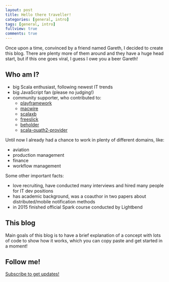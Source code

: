 ```yaml
---
layout: post
title: Hello there traveller!
categories: [general, intro]
tags: [general, intro]
fullview: true
comments: true
---
```


Once upon a time, convinced by a friend named Gareth, I decided to create this blog. There are plenty more of them around and they have a huge head start, but if this one goes viral, I guess I owe you a beer Gareth!

Who am I?
-----
* big Scala enthusiast, following newest IT trends
* big JavaScript fan (please no judging!)
* community supporter, who contributed to:
    * [playframework](https://github.com/playframework/playframework)
    * [macwire](https://github.com/adamw/macwire)
    * [scalaxb](https://github.com/eed3si9n/scalaxb)
    * [freeslick](https://github.com/smootoo/freeslick)
    * [beholder](https://github.com/VirtusLab/beholder)
    * [scala-ouath2-provider](https://github.com/nulab/scala-oauth2-provider)

Until now I already had a chance to work in plenty of different domains, like:

* aviation
* production management
* finance
* workflow management

Some other important facts:
* love recruiting, have conducted many interviews and hired many people for IT dev positions
* has academic background, was a coauthor in two papers about distributed/mobile notification methods
* in 2015 finished official Spark course conducted by Lightbend

This blog
-----
Main goals of this blog is to have a brief explanation of a concept with lots of code to show how it works, which you can copy paste and get started in a moment!

Follow me!
-----
[Subscribe to get updates!](https://mkljakubowski.github.io/feed.xml)
